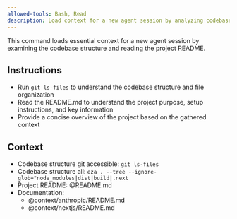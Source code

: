 ```yaml
---
allowed-tools: Bash, Read
description: Load context for a new agent session by analyzing codebase structure and README
---
```


This command loads essential context for a new agent session by examining the codebase structure and reading the project README.

## Instructions

- Run `git ls-files` to understand the codebase structure and file organization
- Read the README.md to understand the project purpose, setup instructions, and key information
- Provide a concise overview of the project based on the gathered context

## Context

- Codebase structure git accessible: `git ls-files`
- Codebase structure all: `eza . --tree --ignore-glob="node_modules|dist|build|.next`
- Project README: @README.md
- Documentation:
  - @context/anthropic/README.md
  - @context/nextjs/README.md

